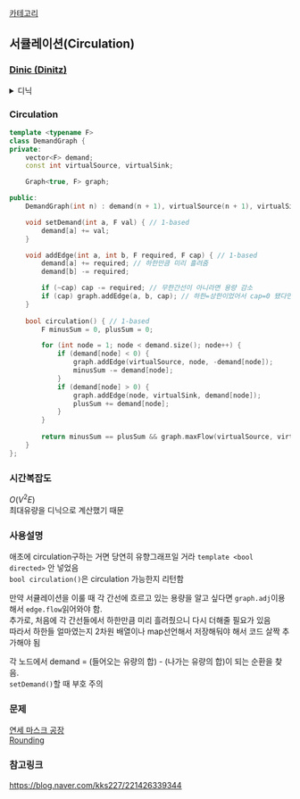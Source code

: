 [카테고리](/README.md)
## 서큘레이션(Circulation)
### [Dinic (Dinitz)](/그래프%20이론/네트워크%20플로우/Dinic.md)
<details>
<summary>디닉</summary>

```cpp
template <bool directed, typename F>
class Graph {
private:
    struct Edge {
        int next;
        F cap, flow;
        int rev; // reverseEdgeIdx;
        
        Edge(int next, F cap, int rev) : next(next), cap(cap), flow(0), rev(rev) {}
    };
    
    F INF;
    int n, proxySource;
    vector<vector<Edge> > adj;
    vector<int> level, adjStartIdx;

    bool bfs(int s, int e) { // level graph
        fill(level.begin(), level.end(), -1);

        queue<int> q;
        q.push(s);
        level[s] = 0;
        
        while (!q.empty()) {
            int cur = q.front();
            q.pop();

            for (auto [next, cap, flow, rev] : adj[cur]) if (!~level[next] && flow < cap) {
                level[next] = level[cur] + 1;
                q.push(next);
            }
        }

        return ~level[e];
    };

    F dfs(int cur, int e, F fflow) {
        if (cur == e) return fflow;
        
        for (int &i = adjStartIdx[cur]; i < adj[cur].size(); i++) {
            auto [next, cap, flow, rev] = adj[cur][i];
            if (level[next] == level[cur] + 1 && flow < cap) {
                F df = dfs(next, e, min(fflow, cap - flow));
                if (df > 0) {
                    adj[cur][i].flow += df;
                    adj[next][rev].flow -= df;
                    return df;
                }
            }
        }

        return 0;
    }
        
public:
    Graph(int n) : n(n), proxySource(n + 1), adj(n + 2), level(n + 2), adjStartIdx(n + 2) {
        INF = numeric_limits<F>::max();
    }
    
    void addEdge(int a, int b, F cap = 1) { // 1-based
        if (cap == -1) cap = INF;
        
        adj[a].push_back(Edge(b, cap, adj[b].size()));
        if constexpr (directed) adj[b].push_back(Edge(a, 0, adj[a].size() - 1)); // 단방향 간선일 때 residual graph
        else adj[b].push_back(Edge(a, cap, adj[a].size() - 1)); // 무방향 간선일 때 residual graph
    }

    F maxFlow(int s, int e) { // 1-based // Dinic
        // proxySource -> s 단방향 연결
        adj[proxySource].push_back(Edge(s, INF, adj[s].size()));
        adj[s].push_back(Edge(proxySource, 0, adj[proxySource].size() - 1));

        // Dinic
        F res = 0;
        
        while (bfs(proxySource, e)) {
            fill(adjStartIdx.begin(), adjStartIdx.end(), 0);

            while (1) {
                F f = dfs(proxySource, e, INF);
                if (f == 0) break;
                res += f;
            }
        }

        // proxySOurce -> s 연결 제거
        adj[proxySource].pop_back();
        adj[s].pop_back();

        return res != INF ? res : -1;
    }
};
```
</details>

### Circulation
```cpp
template <typename F>
class DemandGraph {
private:
    vector<F> demand;
    const int virtualSource, virtualSink;

    Graph<true, F> graph;

public:
    DemandGraph(int n) : demand(n + 1), virtualSource(n + 1), virtualSink(n + 2), graph(n + 2) {}

    void setDemand(int a, F val) { // 1-based
        demand[a] += val;
    }

    void addEdge(int a, int b, F required, F cap) { // 1-based
        demand[a] += required; // 하한만큼 미리 흘려줌
        demand[b] -= required;

        if (~cap) cap -= required; // 무한간선이 아니라면 용량 감소
        if (cap) graph.addEdge(a, b, cap); // 하한=상한이었어서 cap=0 됐다면 굳이 간선 만들면서 메모리 쓸 이유 없음
    }
    
    bool circulation() { // 1-based
        F minusSum = 0, plusSum = 0;

        for (int node = 1; node < demand.size(); node++) {
            if (demand[node] < 0) {
                graph.addEdge(virtualSource, node, -demand[node]);
                minusSum -= demand[node];
            }
            if (demand[node] > 0) {
                graph.addEdge(node, virtualSink, demand[node]);
                plusSum += demand[node];
            }
        }
        
        return minusSum == plusSum && graph.maxFlow(virtualSource, virtualSink) == plusSum;
    }
};
```
### 시간복잡도
$O(V^2 E)$   
최대유량을 디닉으로 계산했기 때문   

### 사용설명
애초에 circulation구하는 거면 당연히 유향그래프일 거라 `template <bool directed>` 안 넣었음   
`bool circulation()`은 circulation 가능한지 리턴함   

만약 서큘레이션을 이룰 때 각 간선에 흐르고 있는 용량을 알고 싶다면 `graph.adj`이용해서 `edge.flow`읽어와야 함.   
추가로, 처음에 각 간선들에서 하한만큼 미리 흘려줬으니 다시 더해줄 필요가 있음   
따라서 하한들 얼마였는지 2차원 배열이나 map선언해서 저장해둬야 해서 코드 살짝 추가해야 됨   

각 노드에서 demand = (들어오는 유량의 합) - (나가는 유량의 합)이 되는 순환을 찾음.   
`setDemand()`할 때 부호 주의   

### 문제
[연세 마스크 공장](https://www.acmicpc.net/problem/20135)   
[Rounding](https://www.acmicpc.net/problem/13569)   

### 참고링크
https://blog.naver.com/kks227/221426339344   